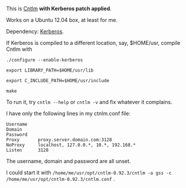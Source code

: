 This is [Cntlm](http://cntlm.sourceforge.net/) **with Kerberos patch applied**.

Works on a Ubuntu 12.04 box, at least for me.

Dependency: [Kerberos](http://web.mit.edu/kerberos/).

If Kerberos is compiled to a different location, say, $HOME/usr, compile Cntlm with

`./configure --enable-kerberos`

`export LIBRARY_PATH=$HOME/usr/lib`

`export C_INCLUDE_PATH=$HOME/usr/include`

`make`

To run it, try `cntlm --help` or `cntlm -v` and fix whatever it complains.

I have only the following lines in my ctnlm.conf file:

```
Username	
Domain		
Password	
Proxy		proxy.server.domain.com:3128
NoProxy		localhost, 127.0.0.*, 10.*, 192.168.*
Listen		3128
```

The username, domain and password are all unset.

I could start it with `/home/me/usr/opt/cntlm-0.92.3/cntlm -a gss -c /home/me/usr/opt/cntlm-0.92.3/cntlm.conf` .

